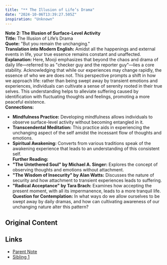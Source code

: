 ```yaml
---
title: "** The Illusion of Life’s Drama"
date: "2024-10-06T13:39:27.505Z"
inspiration: "Unknown"
---
```


**Note 2: The Illusion of Surface-Level Activity**  
**Title:** The Illusion of Life’s Drama  
**Quote:** "But you remain the unchanging."  
**Translation into Modern English:** Amidst all the happenings and external events in life, your true essence remains constant and unaffected.  
**Explanation:** Here, Mooji emphasizes that beyond the chaos and drama of daily life—referred to as "checker guy and the reporter guy"—lies a core stability. Acknowledging that while our experiences may change rapidly, the essence of who we are does not. This perspective prompts a shift in how we approach life: rather than being swept away by transient emotions and experiences, individuals can cultivate a sense of serenity rooted in their true selves. This understanding helps to alleviate suffering caused by identification with fluctuating thoughts and feelings, promoting a more peaceful existence.  
**Connections:**  
- **Mindfulness Practice:** Developing mindfulness allows individuals to observe surface-level activity without becoming entangled in it.  
- **Transcendental Meditation:** This practice aids in experiencing the unchanging aspect of the self amidst the incessant flow of thoughts and emotions.  
- **Spiritual Awakening:** Converts from various traditions speak of the awakening experience that leads to an understanding of this consistent self.  
**Further Reading:**  
- **"The Untethered Soul" by Michael A. Singer:** Explores the concept of observing thoughts and emotions without attachment.  
- **"The Wisdom of Insecurity" by Alan Watts:** Discusses the nature of security and how attachment to transient experiences leads to suffering.  
- **"Radical Acceptance" by Tara Brach:** Examines how accepting the present moment, with all its impermanence, leads to a more tranquil life.  
**Question for Contemplation:** In what ways do we allow ourselves to be swept away by daily dramas, and how can cultivating awareness of our unchanging nature alter this pattern?

## Original Content



## Links

- [Parent Note](/parent-note.md)
- [Sibling 1](/zettel1.md)

